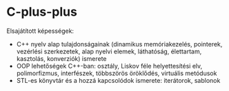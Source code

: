 # C-plus-plus
Elsajátított képességek: 
- C++ nyelv alap tulajdonságainak (dinamikus memóriakezelés, pointerek, vezérlési szerkezetek, alap nyelvi elemek, láthatóság, élettartam, kasztolás, konverziók) ismerete
- OOP lehetőségek C++-ban: osztály,  Liskov féle helyettesítési elv, polimorfizmus, interfészek, többszörös öröklődés, virtuális metódusok
- STL-es könyvtár és a hozzá kapcsolódok ismerete: iterátorok, sablonok

